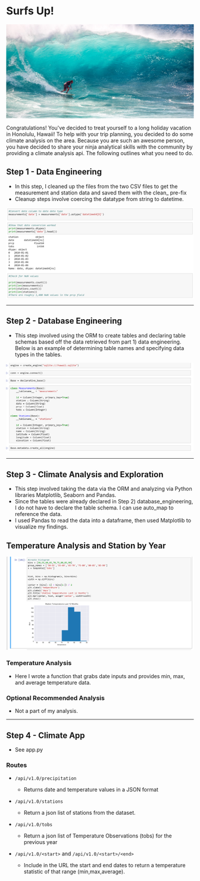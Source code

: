 <!--lint disable no-heading-punctuation-->
# Surfs Up!
<!--lint enable no-heading-punctuation-->

<img src='images/surfs-up.jpeg' />

Congratulations! You've decided to treat yourself to a long holiday vacation in Honolulu, Hawaii! To help with your trip planning, you decided to do some climate analysis on the area. Because you are such an awesome person, you have decided to share your ninja analytical skills with the community by providing a climate analysis api. The following outlines what you need to do.

## Step 1 - Data Engineering

* In this step, I cleaned up the files from the two CSV files to get the measurement and station data and saved them with the clean_ pre-fix
* Cleanup steps involve coercing the datatype from string to datetime.

<img src = 'data_engineering.png' />

---

## Step 2 - Database Engineering



* This step involved using the ORM to create tables and declaring table schemas based off the data retrieved from part 1) data engineering. Below is an example of determining table names and specifying data types in the tables.

<img src = 'database_engineering.png' />



---

## Step 3 - Climate Analysis and Exploration

* This step involved taking the data via the ORM and analyzing via Python libraries Matplotlib, Seaborn and Pandas.
* Since the tables were already declared in Step 2) database_engineering, I do not have to declare the table schema. I can use auto_map to reference the data.
* I used Pandas to read the data into a dataframe, then used Matplotlib to visualize my findings.

## Temperature Analysis and Station by Year

<img src = 'climate_analysis.png' />




### Temperature Analysis

* Here I wrote a function that grabs date inputs and provides min, max, and average temperature data.


### Optional Recommended Analysis

* Not a part of my analysis.
---

## Step 4 - Climate App

* See app.py

### Routes

* `/api/v1.0/precipitation`

  * Returns date and temperature values in a JSON format

* `/api/v1.0/stations`

  * Return a json list of stations from the dataset.

* `/api/v1.0/tobs`

  * Return a json list of Temperature Observations (tobs) for the previous year

* `/api/v1.0/<start>` and `/api/v1.0/<start>/<end>`

  * Include in the URL the start and end dates to return a temperature statistic of that range (min,max,average).

